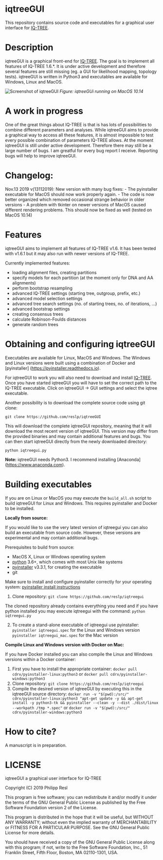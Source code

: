 iqtreeGUI
=========

This repository contains source code and executables for a graphical user interface for [IQ-TREE](http://www.iqtree.org). 
 

Description
===========

iqtreeGUI is a graphical front-end for [IQ-TREE](http://www.iqtree.org). The goal is to implement all features of IQ-TREE 1.6.*. It is under active development and therefore several features are still missing (eg. a GUI for likelihood mapping, topology tests). iqtreeGUI is written in Python3 and executables are available for Windows, Linux and MacOS.


![Screenshot of iqtreeGUI](screenshot.png)
*Figure: iqtreeGUi running on MacOS 10.14*

A work in progress
==============
One of the great things about IQ-TREE is that is has lots of possibilities to combine different parameters and analyses. While iqtreeGUI aims to provide a graphical way to access all these features, it is almost impossible to test every possible combination of parameters IQ-TREE allows. At the moment iqtreeGUI is still under active development. Therefore there may still be a large number of bugs. I am greatful for every bug report I receive. Reporting bugs will help to improve iqtreeGUI.

Changelog:
========

Nov.13 2019 v(13112019): New version with many bug fixes:
	- The pyinstaller executable for MacOS should now work properly again.
	- The code is now better organized which removed occasional strange behavior in older versions
	- A problem with tkinter on newer versions of MacOS caused different rendering problems. This should now be fixed as well (tested on MacOS 10.14)

Features
===========

iqtreeGUI aims to implement all features of IQ-TREE v1.6. It has been tested with v1.6.1 but it may also run with newer versions of IQ-TREE.

Currently implemented features:

- loading alignment files, creating partitions
- specify models for each partition (at the moment only for DNA and AA alignments)  
- perform bootstrap resampling
- advanced IQ-TREE settings (starting tree, outgroup, prefix, etc.)
- advanced model selection settings
- advanced tree search settings (no. of starting trees, no. of iterations, ...)
- advanced bootstrap settings
- creating consensus trees
- calculate Robinson-Foulds distances
- generate random trees


Obtaining and configuring iqtreeGUI
================
Executables are available for Linux, MacOS and Windows. The Windows and Linux versions were built using a combination of Docker and [pyinstaller] (https://pyinstaller.readthedocs.io). 

For iqtreeGUI to work you will also need to download and install [IQ-TREE](http://www.iqtree.org). Once you have started iqtreeGUI you will have to set the correct path to the IQ-TREE executable. Click on iqtreeGUI -> GUI settings and select the iqtree executable.

Another possibility is to download the complete source code using git clone:

`git clone https://github.com/reslp/iqtreeGUI`

This will download the complete iqtreeGUI repository, meaning that it will download the most recent version of iqtreeGUI. This version may differ from the provided binaries and may contain additional features and bugs.
You can then start iqtreeGUI directly from the newly downloaded directory:

`python iqtreegui.py`

**Note:** iqtreeGUI needs Python3. I recommend installing [Anaconda] (https://www.anaconda.com).




Building executables
===================
If you are on Linux or MacOS you may execute the `build_all.sh` script to build iqtreeGUI for Linux and Windows. This requires pyinstaller and Docker to be installed.

**Locally from source:**

If you would like to use the very latest version of iqtreegui you can also build an executable from source code. However, these versions are experimental and may contain additional bugs.

Prerequisites to build from source:

- MacOS X, Linux or Windows operating system
- [python](http://www.python.org) 3.6+, which comes with most Unix like systems
- [pyinstaller](http://www.pyinstaller.org) v3.3.1, for creating the executable
- git

Make sure to install and configure pyinstaller correctly for your operating system: [pyinstaller install instructions](http://pyinstaller.readthedocs.io/en/stable/installation.html)

1. Clone repository: `git clone https://github.com/reslp/iqtreegui`

The cloned repository already contains everything you need and if you have python installed you may execute iqtreegui with the command: `python iqtreegui.py`

2. To create a stand-alone executable of iqtreegui use pyinstaller: `pyinstaller iqtreegui.spec` for the Linux and Windows version
`pyinstaller iqtreegui_mac.spec` for the Mac version


**Compile Linux and Windows version with Docker on Mac:**

If you have Docker installed you can also compile the Linux and Windows versions within a Docker container:

1. First you have to install the appropriate container: 
`docker pull cdrx/pyinstaller-linux:python3`
or
`docker pull cdrx/pyinstaller-windows:python3`
2. Clone repository: `git clone https://github.com/reslp/iqtreegui`
3. Compile the desired version of iqtreeGUI by executing this in the iqtreeGUI source directory:
`docker run -v "$(pwd):/src/" cdrx/pyinstaller-linux:python3 "apt-get update -y && apt-get install -y python3-tk && pyinstaller --clean -y --dist ./dist/linux --workpath /tmp *.spec"`
or
`docker run -v "$(pwd):/src/" cdrx/pyinstaller-windows:python3`

How to cite?
============
A manuscript is in preparation.


LICENSE
========

iqtreeGUI a graphical user interface for IQ-TREE

Copyright (C) 2019  Philipp Resl

This program is free software; you can redistribute it and/or
modify it under the terms of the GNU General Public License
as published by the Free Software Foundation version 2
of the License.

This program is distributed in the hope that it will be useful,
but WITHOUT ANY WARRANTY; without even the implied warranty of
MERCHANTABILITY or FITNESS FOR A PARTICULAR PURPOSE.  See the
GNU General Public License for more details.

You should have received a copy of the GNU General Public License
along with this program; if not, write to the Free Software
Foundation, Inc., 51 Franklin Street, Fifth Floor, Boston, MA  02110-1301, USA.





